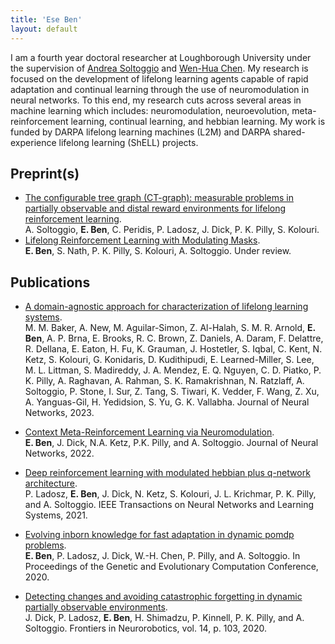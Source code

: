 ```yaml
---
title: 'Ese Ben'
layout: default
---
```


I am a fourth year doctoral researcher at Loughborough University under the supervision of [Andrea Soltoggio](https://www.lboro.ac.uk/departments/compsci/staff/academic-teaching/andrea-soltoggio/) and [Wen-Hua Chen](https://www.lboro.ac.uk/departments/aae/staff/wen-hua-chen/). My research is focused on the development of lifelong learning agents capable of rapid adaptation and continual learning through the use of neuromodulation in neural networks. To this end, my research cuts across several areas in machine learning which includes: neuromodulation, neuroevolution, meta-reinforcement learning, continual learning, and hebbian learning. My work is funded by DARPA lifelong learning machines (L2M) and DARPA shared-experience lifelong learning (ShELL) projects.

## Preprint(s)
- [The configurable tree graph (CT-graph): measurable problems in partially observable and distal reward environments for lifelong reinforcement learning](https://arxiv.org/abs/2302.10887).  
A. Soltoggio, **E. Ben**, C. Peridis, P. Ladosz, J. Dick, P. K. Pilly, S. Kolouri. 
- [Lifelong Reinforcement Learning with Modulating Masks](https://arxiv.org/abs/2212.11110).  
**E. Ben**, S. Nath, P. K. Pilly, S. Kolouri, A. Soltoggio. Under review.

## Publications
- [A domain-agnostic approach for characterization of lifelong learning systems](https://arxiv.org/abs/2301.07799).  
M. M. Baker, A. New, M. Aguilar-Simon, Z. Al-Halah, S. M. R. Arnold, **E. Ben**, A. P. Brna, E. Brooks, R. C. Brown, Z. Daniels, A. Daram, F. Delattre, R. Dellana, E. Eaton, H. Fu, K. Grauman, J. Hostetler, S. Iqbal, C. Kent, N. Ketz, S. Kolouri, G. Konidaris, D. Kudithipudi, E. Learned-Miller, S. Lee, M. L. Littman, S. Madireddy, J. A. Mendez, E. Q. Nguyen, C. D. Piatko, P. K. Pilly, A. Raghavan, A. Rahman, S. K. Ramakrishnan, N. Ratzlaff, A. Soltoggio, P. Stone, I. Sur, Z. Tang, S. Tiwari, K. Vedder, F. Wang, Z. Xu, A. Yanguas-Gil, H. Yedidsion, S. Yu, G. K. Vallabha. Journal of Neural Networks, 2023.

- [Context Meta-Reinforcement Learning via Neuromodulation](https://arxiv.org/abs/2111.00134).  
**E. Ben**, J. Dick, N.A. Ketz, P.K. Pilly, and A. Soltoggio. Journal of Neural Networks, 2022.

- [Deep reinforcement learning with modulated hebbian plus q-network architecture](https://ieeexplore.ieee.org/abstract/document/9547670).  
P. Ladosz, **E. Ben**, J. Dick, N. Ketz, S. Kolouri, J. L. Krichmar, P. K. Pilly, and A. Soltoggio. IEEE Transactions on Neural Networks and Learning Systems, 2021.

- [Evolving inborn knowledge for fast adaptation in dynamic pomdp problems](https://dl.acm.org/doi/abs/10.1145/3377930.3390214).  
**E. Ben**, P. Ladosz, J. Dick, W.-H. Chen, P. Pilly, and A. Soltoggio. In Proceedings of the Genetic and Evolutionary Computation Conference, 2020.

- [Detecting changes and avoiding catastrophic forgetting in dynamic partially observable environments](https://www.ncbi.nlm.nih.gov/pmc/articles/PMC7787001/).   
J. Dick, P. Ladosz, **E. Ben**, H. Shimadzu, P. Kinnell, P. K. Pilly, and A. Soltoggio. Frontiers in Neurorobotics, vol. 14, p. 103, 2020.

